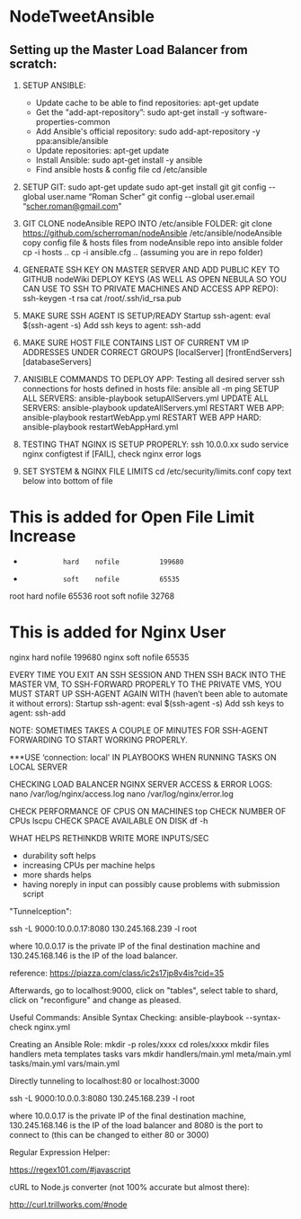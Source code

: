 # NodeTweetAnsible

## Setting up the Master Load Balancer from scratch:
1. SETUP ANSIBLE:
    - Update cache to be able to find repositories: apt-get update
    - Get the "add-apt-repository”: sudo apt-get install -y software-properties-common
    - Add Ansible's official repository: sudo add-apt-repository -y ppa:ansible/ansible
    - Update repositories: apt-get update
    - Install Ansible: sudo apt-get install -y ansible
    - Find ansible hosts & config file  cd /etc/ansible

2. SETUP GIT:
     sudo apt-get update
     sudo apt-get install git
     git config --global user.name “Roman Scher"
     git config --global user.email “scher.roman@gmail.com"

3. GIT CLONE nodeAnsible REPO INTO /etc/ansible FOLDER:
     git clone https://github.com/scherroman/nodeAnsible /etc/ansible/nodeAnsible
          copy config file & hosts files from nodeAnsible repo into ansible folder
      cp -i hosts ..
           cp -i ansible.cfg ..
          (assuming you are in repo folder)

4. GENERATE SSH KEY ON MASTER SERVER AND ADD PUBLIC KEY TO GITHUB nodeWiki DEPLOY KEYS (AS WELL AS OPEN NEBULA SO YOU CAN USE TO SSH TO PRIVATE MACHINES AND ACCESS APP REPO):
     ssh-keygen -t rsa
     cat /root/.ssh/id_rsa.pub

5. MAKE SURE SSH AGENT IS SETUP/READY
Startup ssh-agent:  eval $(ssh-agent -s)
Add ssh keys to agent:  ssh-add

5. MAKE SURE HOST FILE CONTAINS LIST OF CURRENT VM IP ADDRESSES UNDER CORRECT GROUPS
     [localServer]
     [frontEndServers]
     [databaseServers]

6. ANISIBLE COMMANDS TO DEPLOY APP:
     Testing all desired server ssh connections for hosts defined in hosts file:
               ansible all -m ping
SETUP ALL SERVERS:
     ansible-playbook setupAllServers.yml
UPDATE ALL SERVERS:
     ansible-playbook updateAllServers.yml
RESTART WEB APP:
     ansible-playbook restartWebApp.yml
RESTART WEB APP HARD:
     ansible-playbook restartWebAppHard.yml

7. TESTING THAT NGINX IS SETUP PROPERLY:
     ssh 10.0.0.xx
sudo service nginx configtest
if [FAIL], check nginx error logs

8. SET SYSTEM & NGINX FILE LIMITS
cd /etc/security/limits.conf copy text below into bottom of file
# This is added for Open File Limit Increase
*               hard    nofile          199680
*               soft    nofile          65535

root            hard    nofile          65536
root            soft    nofile          32768

# This is added for Nginx User
nginx           hard    nofile          199680
nginx           soft    nofile          65535

EVERY TIME YOU EXIT AN SSH SESSION AND THEN SSH BACK INTO THE MASTER VM, TO SSH-FORWARD PROPERLY TO THE PRIVATE VMS, YOU MUST START UP SSH-AGENT AGAIN WITH (haven’t been able to automate it without errors):
Startup ssh-agent:  eval $(ssh-agent -s)
Add ssh keys to agent:  ssh-add

NOTE: SOMETIMES TAKES A COUPLE OF MINUTES FOR SSH-AGENT FORWARDING TO START WORKING PROPERLY.

***USE ‘connection: local' IN PLAYBOOKS WHEN RUNNING TASKS ON LOCAL SERVER

CHECKING LOAD BALANCER NGINX SERVER ACCESS & ERROR LOGS:
nano /var/log/nginx/access.log
nano /var/log/nginx/error.log

CHECK PERFORMANCE OF CPUS ON MACHINES
top
CHECK NUMBER OF CPUs
lscpu
CHECK SPACE AVAILABLE ON DISK
df -h

WHAT HELPS RETHINKDB WRITE MORE INPUTS/SEC
- durability soft helps
- increasing CPUs per machine helps
- more shards helps
- having noreply in input can possibly cause problems with submission script

"Tunnelception":

ssh -L 9000:10.0.0.17:8080 130.245.168.239 -l root

where 10.0.0.17 is the private IP of the final destination machine and 130.245.168.146 is the IP of the load balancer.

reference: https://piazza.com/class/ic2s17jp8v4is?cid=35

Afterwards, go to localhost:9000, click on "tables", select table to shard, click on "reconfigure" and change as pleased.

Useful Commands:
Ansible Syntax Checking: ansible-playbook --syntax-check nginx.yml

Creating an Ansible Role:
    mkdir -p roles/xxxx
   cd roles/xxxx
  mkdir files handlers meta templates tasks vars
  mkdir handlers/main.yml meta/main.yml tasks/main.yml vars/main.yml

Directly tunneling to localhost:80 or localhost:3000

ssh -L 9000:10.0.0.3:8080 130.245.168.239 -l root

where 10.0.0.17 is the private IP of the final destination machine, 130.245.168.146 is the IP of the load balancer and 8080 is the port to connect to (this can be changed to either 80 or 3000)

Regular Expression Helper:

https://regex101.com/#javascript

cURL to Node.js converter (not 100% accurate but almost there):

http://curl.trillworks.com/#node
